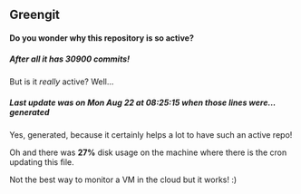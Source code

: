 ## Greengit

#### Do you wonder why this repository is so active?

##### After all it has 30900 commits!

But is it *really* active? Well...

##### Last update was on Mon Aug 22 at 08:25:15 when those lines were... generated

Yes, generated, because it certainly helps a lot to have such an active repo!

Oh and there was **27%** disk usage on the machine
where there is the cron updating this file.

Not the best way to monitor a VM in the cloud but it works! :)
